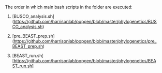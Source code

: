 The order in which main bash scripts in the folder are executed:

1) [BUSCO_analysis.sh] (https://github.com/harrisonlab/popgen/blob/master/phylogenetics/BUSCO_analysis.sh)

2) [pre_BEAST_prep.sh] (https://github.com/harrisonlab/popgen/blob/master/phylogenetics/pre_BEAST_prep.sh)

3) [BEAST_run.sh] [https://github.com/harrisonlab/popgen/blob/master/phylogenetics/BEAST_run.sh]
